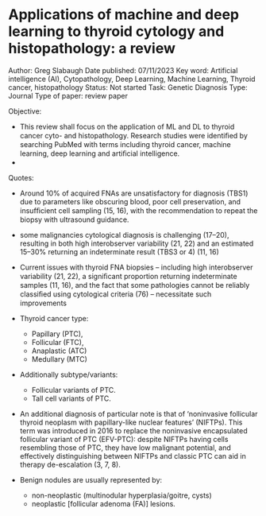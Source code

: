 # Applications of machine and deep learning to thyroid cytology and histopathology: a review

Author: Greg Slabaugh
Date published: 07/11/2023
Key word: Artificial intelligence (AI), Cytopathology, Deep Learning, Machine Learning, Thyroid cancer, histopathology
Status: Not started
Task: Genetic Diagnosis
Type: Journal
Type of paper: review paper

Objective:

- This review shall focus on the application of ML and DL to thyroid cancer cyto- and histopathology. Research studies were identiﬁed by searching PubMed with terms including thyroid cancer, machine learning, deep learning and artiﬁcial intelligence.
- 

Quotes:

- Around 10% of acquired FNAs are unsatisfactory for diagnosis (TBS1) due to parameters like
obscuring blood, poor cell preservation, and insufﬁcient cell sampling (15, 16), with the recommendation to repeat the biopsy with ultrasound guidance.
- some malignancies cytological diagnosis is challenging (17–20), resulting in both high interobserver variability (21, 22) and an estimated 15–30% returning an indeterminate result (TBS3 or 4) (11, 16)
- Current issues with thyroid FNA biopsies – including high interobserver variability (21, 22), a signiﬁcant proportion returning indeterminate samples (11, 16), and the fact that some pathologies cannot be reliably classiﬁed using cytological criteria (76) – necessitate such improvements

- Thyroid cancer type:
    - Papillary (PTC),
    - Follicular (FTC),
    - Anaplastic (ATC)
    - Medullary (MTC)
- Additionally subtype/variants:
    - Follicular  variants of PTC.
    - Tall cell variants of PTC.
- An additional diagnosis of particular note is that of ‘noninvasive follicular thyroid neoplasm with papillary-like nuclear features’ (NIFTPs). This term was introduced in 2016 to replace the noninvasive encapsulated follicular variant of PTC (EFV-PTC): despite NIFTPs having cells
resembling those of PTC, they have low malignant potential, and effectively distinguishing between NIFTPs and classic PTC can aid in therapy de-escalation (3, 7, 8).
- Benign nodules are usually represented by:
    - non-neoplastic (multinodular hyperplasia/goitre, cysts)
    - neoplastic [follicular adenoma (FA)] lesions.